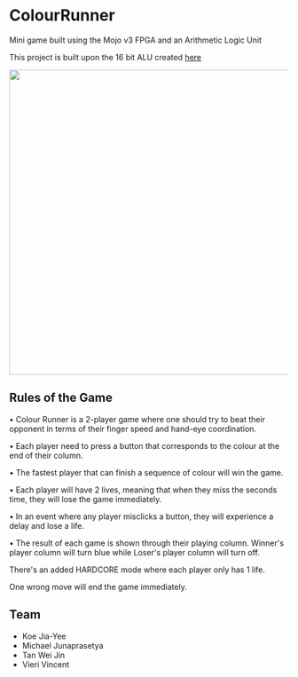 # ColourRunner
Mini game built using the Mojo v3 FPGA and an Arithmetic Logic Unit

This project is built upon the 16 bit ALU created [here](https://github.com/weijin96/16bitALU)


<p align="center">
<img src="https://github.com/weijin96/ColourRunner/blob/master/Images/Poster.png" height="550">
</p>

      


## Rules of the Game

• Colour Runner is a 2-player game where one should try to beat their opponent in terms of their finger speed and hand-eye coordination.

• Each player need to press a button that corresponds to the colour at the end of their column.

• The fastest player that can finish a sequence of colour will win the game.

• Each player will have 2 lives, meaning that when they miss the seconds time, they will lose the game immediately.

• In an event where any player misclicks a button, they will experience a delay and lose a life.

• The result of each game is shown through their playing column. Winner's player column will turn blue while Loser's player column will turn off.

There's an added HARDCORE mode where each player only has 1 life. 

One wrong move will end the game immediately.

## Team
- Koe Jia-Yee
- Michael Junaprasetya
- Tan Wei Jin
- Vieri Vincent
